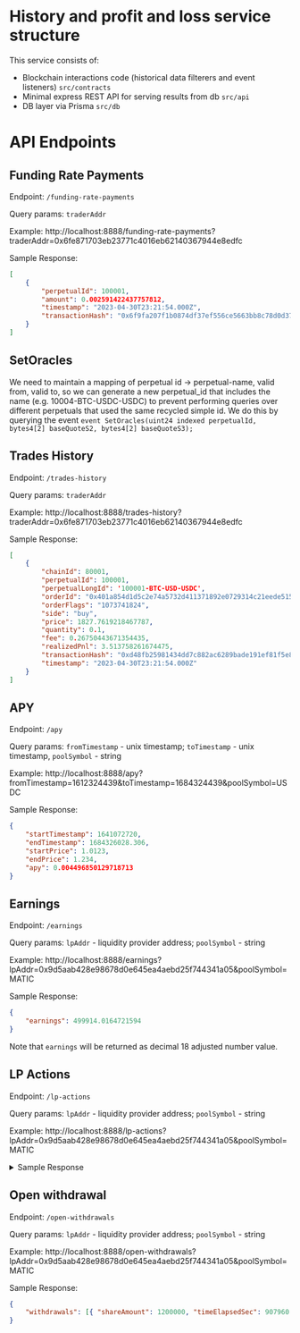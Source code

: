 # History and profit and loss service structure

This service consists of:

-   Blockchain interactions code (historical data filterers and event listeners) `src/contracts`
-   Minimal express REST API for serving results from db `src/api`
-   DB layer via Prisma `src/db`

# API Endpoints

## Funding Rate Payments

Endpoint: `/funding-rate-payments`

Query params: `traderAddr`

Example: http://localhost:8888/funding-rate-payments?traderAddr=0x6fe871703eb23771c4016eb62140367944e8edfc

Sample Response:

```json
[
	{
		"perpetualId": 100001,
		"amount": 0.002591422437757812,
		"timestamp": "2023-04-30T23:21:54.000Z",
		"transactionHash": "0x6f9fa207f1b0874df37ef556ce5663bb8c78d0d3765c896ca70136ec5ad1335e"
	}
]
```
## SetOracles

We need to maintain a mapping of perpetual id -> perpetual-name, valid from, valid to,
so we can generate a new perpetual_id that includes the name (e.g. 10004-BTC-USDC-USDC)
to prevent performing queries over different perpetuals that used the same recycled
simple id.
We do this by querying the event 
`event SetOracles(uint24 indexed perpetualId, bytes4[2] baseQuoteS2, bytes4[2] baseQuoteS3);`


## Trades History

Endpoint: `/trades-history`

Query params: `traderAddr`

Example: http://localhost:8888/trades-history?traderAddr=0x6fe871703eb23771c4016eb62140367944e8edfc

Sample Response:

```json
[
	{
		"chainId": 80001,
		"perpetualId": 100001,
		"perpetualLongId": '100001-BTC-USD-USDC',
		"orderId": "0x401a854d1d5c2e74a5732d411371892e0729314c21eede515ee0df49d2cac4bc",
		"orderFlags": "1073741824",
		"side": "buy",
		"price": 1827.7619218467787,
		"quantity": 0.1,
		"fee": 0.26750443671354435,
		"realizedPnl": 3.513758261674475,
		"transactionHash": "0xd48fb25981434dd7c882ac6289bade191ef81f5e88466dc45ac7abb1754843f2",
		"timestamp": "2023-04-30T23:21:54.000Z"
	}
]
```

## APY

Endpoint: `/apy`

Query params: `fromTimestamp` - unix timestamp; `toTimestamp` - unix timestamp, `poolSymbol` - string

Example: http://localhost:8888/apy?fromTimestamp=1612324439&toTimestamp=1684324439&poolSymbol=USDC

Sample Response:

```json
{
	"startTimestamp": 1641072720,
	"endTimestamp": 1684326028.306,
	"startPrice": 1.0123,
	"endPrice": 1.234,
	"apy": 0.004496850129718713
}
```

## Earnings

Endpoint: `/earnings`

Query params: `lpAddr` - liquidity provider address; `poolSymbol` - string

Example: http://localhost:8888/earnings?lpAddr=0x9d5aab428e98678d0e645ea4aebd25f744341a05&poolSymbol=MATIC

Sample Response:

```json
{
	"earnings": 499914.0164721594
}
```

Note that `earnings` will be returned as decimal 18 adjusted number value.

## LP Actions

Endpoint: `/lp-actions`

Query params: `lpAddr` - liquidity provider address; `poolSymbol` - string

Example: http://localhost:8888/lp-actions?lpAddr=0x9d5aab428e98678d0e645ea4aebd25f744341a05&poolSymbol=MATIC

<details>
<summary>Sample Response</summary>

```json
[
  {
    "created_at": "2024-09-14T20:43:51.000Z",
    "pool_id": 1,
    "lp_tokens_dec": -100,
    "event_type": "liquidity_added",
    "sh_tokens_dec": -100,
    "price_cc": 1,
    "tx_hash": "0x2aacb90c6c339b6b0ffd384148a554acee764e05e51e7318ddc21cc04d693df9"
  },
  {
    "created_at": "2024-05-29T14:59:10.000Z",
    "pool_id": 1,
    "lp_tokens_dec": 3307.328215,
    "event_type": "liquidity_removed",
    "sh_tokens_dec": 3278.29689590634,
    "price_cc": 1.0088556100974,
    "tx_hash": "0x2f265bbdc5acfe7f29b3111c75ef628e7aeb14b8901a9e6efbfc577a6fe3b447"
  },
  {
    "created_at": "2024-03-29T12:40:24.000Z",
    "pool_id": 1,
    "lp_tokens_dec": -3000,
    "event_type": "liquidity_added",
    "sh_tokens_dec": -2978.29689590634,
    "price_cc": 1.00728708548953,
    "tx_hash": "0xf2e99d46935aa310edce8624edd401eb6dad71d0419a040fa976fe23eb40912e"
  },
  {
    "created_at": "2024-03-26T20:50:31.000Z",
    "pool_id": 1,
    "lp_tokens_dec": -300,
    "event_type": "liquidity_added",
    "sh_tokens_dec": -300,
    "price_cc": 1,
    "tx_hash": "0xf174e307bc06b427ff5f3d97b89f5ad1daa0b0b9926c140640654d1909111c79"
  }
]
```
</details>

## Open withdrawal

Endpoint: `/open-withdrawals`

Query params: `lpAddr` - liquidity provider address; `poolSymbol` - string

Example: http://localhost:8888/open-withdrawals?lpAddr=0x9d5aab428e98678d0e645ea4aebd25f744341a05&poolSymbol=MATIC

Sample Response:

```json
{
	"withdrawals": [{ "shareAmount": 1200000, "timeElapsedSec": 907960 }]
}
```

